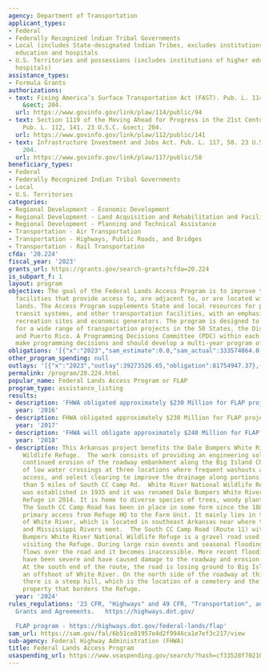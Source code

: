 ```yaml
---
agency: Department of Transportation
applicant_types:
- Federal
- Federally Recognized lndian Tribal Governments
- Local (includes State-designated lndian Tribes, excludes institutions of higher
  education and hospitals
- U.S. Territories and possessions (includes institutions of higher education and
  hospitals)
assistance_types:
- Formula Grants
authorizations:
- text: Fixing America’s Surface Transportation Act (FAST). Pub. L. 114, 94. 23 U.S.C.
    &sect; 204.
  url: https://www.govinfo.gov/link/plaw/114/public/94
- text: Section 1119 of the Moving Ahead for Progress in the 21st Century Act (MAP-21).
    Pub. L. 112, 141. 23 U.S.C. &sect; 204.
  url: https://www.govinfo.gov/link/plaw/112/public/141
- text: Infrastructure Investment and Jobs Act. Pub. L. 117, 58. 23 U.S.C. &sect;
    204.
  url: https://www.govinfo.gov/link/plaw/117/public/58
beneficiary_types:
- Federal
- Federally Recognized Indian Tribal Governments
- Local
- U.S. Territories
categories:
- Regional Development - Economic Development
- Regional Development - Land Acquisition and Rehabilitation and Facilities Construction
- Regional Development - Planning and Technical Assistance
- Transportation - Air Transportation
- Transportation - Highways, Public Roads, and Bridges
- Transportation - Rail Transportation
cfda: '20.224'
fiscal_year: '2023'
grants_url: https://grants.gov/search-grants?cfda=20.224
is_subpart_f: 1
layout: program
objective: The goal of the Federal Lands Access Program is to improve transportation
  facilities that provide access to, are adjacent to, or are located within Federal
  lands. The Access Program supplements State and local resources for public roads,
  transit systems, and other transportation facilities, with an emphasis on high-use
  recreation sites and economic generators. The program is designed to provide flexibility
  for a wide range of transportation projects in the 50 States, the District of Columbia,
  and Puerto Rico. A Programming Decisions Committee (PDC) within each State will
  make programming decisions and should develop a multi-year program of projects.
obligations: '[{"x":"2023","sam_estimate":0.0,"sam_actual":333574864.0,"usa_spending_actual":89755975.81},{"x":"2024","sam_estimate":0.0,"sam_actual":202908650.0,"usa_spending_actual":42870970.7},{"x":"2025","sam_estimate":0.0,"sam_actual":381000000.0,"usa_spending_actual":0.0}]'
other_program_spending: null
outlays: '[{"x":"2023","outlay":39273526.65,"obligation":81754947.37},{"x":"2024","outlay":4478157.72,"obligation":36162969.33},{"x":"2025","outlay":0.0,"obligation":0.0}]'
permalink: /program/20.224.html
popular_name: Federal Lands Access Program or FLAP
program_type: assistance_listing
results:
- description: 'FHWA obligated approximately $230 Million for FLAP projects. '
  year: '2016'
- description: FHWA obligated approximately $230 Million for FLAP projects.
  year: '2017'
- description: 'FHWA will obligate approximately $240 Million for FLAP projects. '
  year: '2018'
- description: This Arkansas project benefits the Dale Bumpers White River National
    Wildlife Refuge.  The work consists of providing an engineering solution to the
    continued erosion of the roadway embankment along the Big Island Chute, installation
    of low water crossings at three locations where frequent washouts affect vehicular
    access, and select clearing to improve the drainage along portions of the more
    than 5 miles of South CC Camp Rd.  White River National Wildlife Refuge (NWR)
    was established in 1935 and it was renamed Dale Bumpers White River National Wildlife
    Refuge in 2014. It is home to diverse species of trees, woody plants, and animals.
    The South CC Camp Road has been in place in some form since the 1800s and is the
    primary access from Refuge HQ to the Farm Unit. It mainly lies in the floodplain
    of White River, which is located in southeast Arkansas near where the Arkansas
    and Mississippi Rivers meet.  The South CC Camp Road (Route 11) within the Dale
    Bumpers White River National Wildlife Refuge is a gravel road used by the public
    visiting the Refuge. During large rain events and seasonal flooding, the water
    flows over the road and it becomes inaccessible. More recent flooding seasons
    have been severe and have caused damage to the roadway and erosion of the bank.
    At the south end of the route, the road is losing ground to Big Island Chute,
    an offshoot of White River. On the north side of the roadway at this location
    there is a steep hill, which is the location of a cemetery and the start of private
    property that borders the Refuge.
  year: '2024'
rules_regulations: '23 CFR, "Highways" and 49 CFR, "Transportation", and 2 CFR 200,
  Grants and Agreements.   https://highways.dot.gov/

  FLAP program - https://highways.dot.gov/federal-lands/flap'
sam_url: https://sam.gov/fal/6b51ce81957e4d2f9946ca1e7ef3c217/view
sub-agency: Federal Highway Administration (FHWA)
title: Federal Lands Access Program
usaspending_url: https://www.usaspending.gov/search/?hash=cf33528f702108860e2b7ba56a8322a4
---
```


